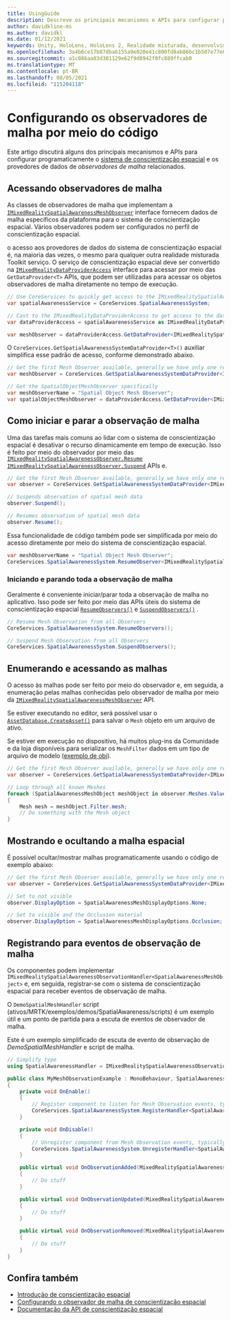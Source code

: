 ```yaml
---
title: UsingGuide
description: Descreve os principais mecanismos e APIs para configurar programaticamente o sistema de conscientização espacial
author: davidkline-ms
ms.author: davidkl
ms.date: 01/12/2021
keywords: Unity, HoloLens, HoloLens 2, Realidade misturada, desenvolvimento, MRTK,
ms.openlocfilehash: 3a4b6ce17b87dba6155a9e020e41c800fd8ab86bc1b507e77e680fe9ec9a6687
ms.sourcegitcommit: a1c086aa83d381129e62f9d8942f0fc889ffcab0
ms.translationtype: MT
ms.contentlocale: pt-BR
ms.lasthandoff: 08/05/2021
ms.locfileid: "115204118"
---
```

# <a name="configuring-mesh-observers-via-code"></a>Configurando os observadores de malha por meio do código

Este artigo discutirá alguns dos principais mecanismos e APIs para configurar programaticamente o [sistema de conscientização espacial](spatial-awareness-getting-started.md) e os provedores de dados de *observadores de malha* relacionados.

## <a name="accessing-mesh-observers"></a>Acessando observadores de malha

As classes de observadores de malha que implementam a [`IMixedRealitySpatialAwarenessMeshObserver`](xref:Microsoft.MixedReality.Toolkit.SpatialAwareness.IMixedRealitySpatialAwarenessMeshObserver) interface fornecem dados de malha específicos da plataforma para o sistema de conscientização espacial. Vários observadores podem ser configurados no perfil de conscientização espacial.

o acesso aos provedores de dados do sistema de conscientização espacial é, na maioria das vezes, o mesmo para qualquer outra realidade misturada Toolkit serviço. O serviço de conscientização espacial deve ser convertido na [`IMixedRealityDataProviderAccess`](xref:Microsoft.MixedReality.Toolkit.IMixedRealityDataProviderAccess) interface para acessar por meio das `GetDataProvider<T>` APIs, que podem ser utilizadas para acessar os objetos observadores de malha diretamente no tempo de execução.

```c#
// Use CoreServices to quickly get access to the IMixedRealitySpatialAwarenessSystem
var spatialAwarenessService = CoreServices.SpatialAwarenessSystem;

// Cast to the IMixedRealityDataProviderAccess to get access to the data providers
var dataProviderAccess = spatialAwarenessService as IMixedRealityDataProviderAccess;

var meshObserver = dataProviderAccess.GetDataProvider<IMixedRealitySpatialAwarenessMeshObserver>();
```

O `CoreServices.GetSpatialAwarenessSystemDataProvider<T>()` auxiliar simplifica esse padrão de acesso, conforme demonstrado abaixo.

```c#
// Get the first Mesh Observer available, generally we have only one registered
var meshObserver = CoreServices.GetSpatialAwarenessSystemDataProvider<IMixedRealitySpatialAwarenessMeshObserver>();

// Get the SpatialObjectMeshObserver specifically
var meshObserverName = "Spatial Object Mesh Observer";
var spatialObjectMeshObserver = dataProviderAccess.GetDataProvider<IMixedRealitySpatialAwarenessMeshObserver>(meshObserverName);
```

## <a name="starting-and-stopping-mesh-observation"></a>Como iniciar e parar a observação de malha

Uma das tarefas mais comuns ao lidar com o sistema de conscientização espacial é desativar o recurso dinamicamente em tempo de execução. Isso é feito por meio do observador por meio das [`IMixedRealitySpatialAwarenessObserver.Resume`](xref:Microsoft.MixedReality.Toolkit.SpatialAwareness.IMixedRealitySpatialAwarenessObserver.Resume) [`IMixedRealitySpatialAwarenessObserver.Suspend`](xref:Microsoft.MixedReality.Toolkit.SpatialAwareness.IMixedRealitySpatialAwarenessObserver.Suspend) APIs e.

```c#
// Get the first Mesh Observer available, generally we have only one registered
var observer = CoreServices.GetSpatialAwarenessSystemDataProvider<IMixedRealitySpatialAwarenessMeshObserver>();

// Suspends observation of spatial mesh data
observer.Suspend();

// Resumes observation of spatial mesh data
observer.Resume();
```

Essa funcionalidade de código também pode ser simplificada por meio do acesso diretamente por meio do sistema de conscientização espacial.

```c#
var meshObserverName = "Spatial Object Mesh Observer";
CoreServices.SpatialAwarenessSystem.ResumeObserver<IMixedRealitySpatialAwarenessMeshObserver>(meshObserverName);
```

### <a name="starting-and-stopping-all-mesh-observation"></a>Iniciando e parando toda a observação de malha

Geralmente é conveniente iniciar/parar toda a observação de malha no aplicativo. Isso pode ser feito por meio das APIs úteis do sistema de conscientização espacial [`ResumeObservers()`](xref:Microsoft.MixedReality.Toolkit.SpatialAwareness.IMixedRealitySpatialAwarenessSystem.ResumeObservers) e [`SuspendObservers()`](xref:Microsoft.MixedReality.Toolkit.SpatialAwareness.IMixedRealitySpatialAwarenessSystem.SuspendObservers) .

```c#
// Resume Mesh Observation from all Observers
CoreServices.SpatialAwarenessSystem.ResumeObservers();

// Suspend Mesh Observation from all Observers
CoreServices.SpatialAwarenessSystem.SuspendObservers();
```

## <a name="enumerating-and-accessing-the-meshes"></a>Enumerando e acessando as malhas

O acesso às malhas pode ser feito por meio do observador e, em seguida, a enumeração pelas malhas conhecidas pelo observador de malha por meio da [`IMixedRealitySpatialAwarenessMeshObserver`](xref:Microsoft.MixedReality.Toolkit.SpatialAwareness.IMixedRealitySpatialAwarenessMeshObserver) API.

Se estiver executando no editor, será possível usar o [`AssetDatabase.CreateAsset()`](https://docs.unity3d.com/ScriptReference/AssetDatabase.CreateAsset.html) para salvar o `Mesh` objeto em um arquivo de ativo.

Se estiver em execução no dispositivo, há muitos plug-ins da Comunidade e da loja disponíveis para serializar os `MeshFilter` dados em um tipo de arquivo de modelo ([exemplo de obj](http://wiki.unity3d.com/index.php/ObjExporter)).

```c#
// Get the first Mesh Observer available, generally we have only one registered
var observer = CoreServices.GetSpatialAwarenessSystemDataProvider<IMixedRealitySpatialAwarenessMeshObserver>();

// Loop through all known Meshes
foreach (SpatialAwarenessMeshObject meshObject in observer.Meshes.Values)
{
    Mesh mesh = meshObject.Filter.mesh;
    // Do something with the Mesh object
}
```

## <a name="showing-and-hiding-the-spatial-mesh"></a>Mostrando e ocultando a malha espacial

É possível ocultar/mostrar malhas programaticamente usando o código de exemplo abaixo:

```c#
// Get the first Mesh Observer available, generally we have only one registered
var observer = CoreServices.GetSpatialAwarenessSystemDataProvider<IMixedRealitySpatialAwarenessMeshObserver>();

// Set to not visible
observer.DisplayOption = SpatialAwarenessMeshDisplayOptions.None;

// Set to visible and the Occlusion material
observer.DisplayOption = SpatialAwarenessMeshDisplayOptions.Occlusion;
```

## <a name="registering-for-mesh-observation-events"></a>Registrando para eventos de observação de malha

Os componentes podem implementar `IMixedRealitySpatialAwarenessObservationHandler<SpatialAwarenessMeshObject>` e, em seguida, registrar-se com o sistema de conscientização espacial para receber eventos de observação de malha.

O `DemoSpatialMeshHandler` script (ativos/MRTK/exemplos/demos/SpatialAwareness/scripts) é um exemplo útil e um ponto de partida para a escuta de eventos de observador de malha.

Este é um exemplo simplificado de escuta de evento de observação de *DemoSpatialMeshHandler* e script de malha.

```c#
// Simplify type
using SpatialAwarenessHandler = IMixedRealitySpatialAwarenessObservationHandler<SpatialAwarenessMeshObject>;

public class MyMeshObservationExample : MonoBehaviour, SpatialAwarenessHandler
{
    private void OnEnable()
    {
        // Register component to listen for Mesh Observation events, typically done in OnEnable()
        CoreServices.SpatialAwarenessSystem.RegisterHandler<SpatialAwarenessHandler>(this);
    }

    private void OnDisable()
    {
        // Unregister component from Mesh Observation events, typically done in OnDisable()
        CoreServices.SpatialAwarenessSystem.UnregisterHandler<SpatialAwarenessHandler>(this);
    }

    public virtual void OnObservationAdded(MixedRealitySpatialAwarenessEventData<SpatialAwarenessMeshObject> eventData)
    {
        // Do stuff
    }

    public virtual void OnObservationUpdated(MixedRealitySpatialAwarenessEventData<SpatialAwarenessMeshObject> eventData)
    {
        // Do stuff
    }

    public virtual void OnObservationRemoved(MixedRealitySpatialAwarenessEventData<SpatialAwarenessMeshObject> eventData)
    {
        // Do stuff
    }
}
```

## <a name="see-also"></a>Confira também

- [Introdução de conscientização espacial](spatial-awareness-getting-started.md)
- [Configurando o observador de malha de conscientização espacial](configuring-spatial-awareness-mesh-observer.md)
- [Documentação da API de conscientização espacial](xref:Microsoft.MixedReality.Toolkit.SpatialAwareness)
